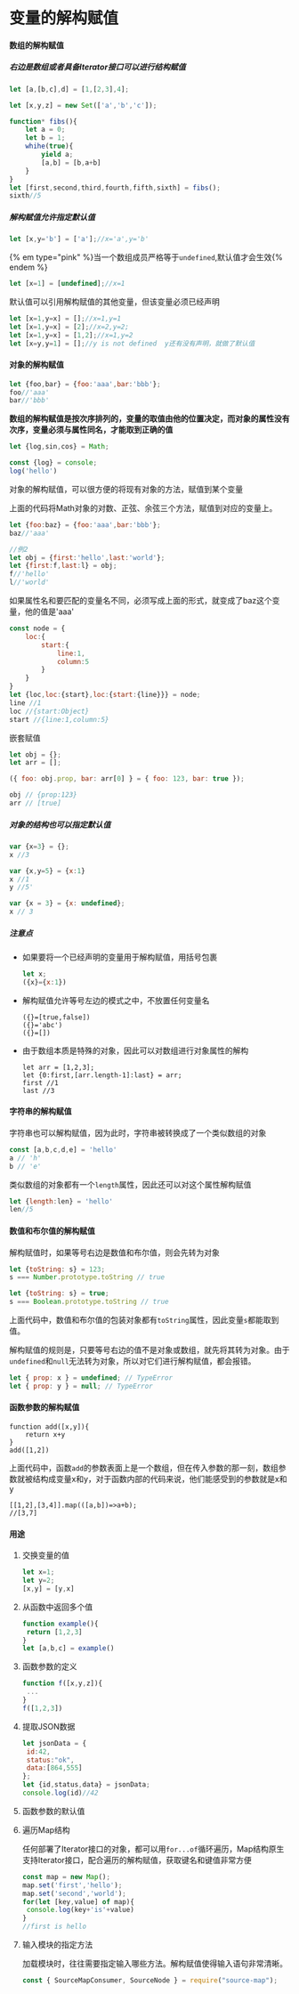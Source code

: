 # 变量的解构赋值

#### 数组的解构赋值

##### 右边是数组或者具备Iterator接口可以进行结构赋值

```javascript
let [a,[b,c],d] = [1,[2,3],4];

let [x,y,z] = new Set(['a','b','c']);

function* fibs(){
    let a = 0;
    let b = 1;
    whihe(true){
        yield a;
        [a,b] = [b,a+b]
    }
}
let [first,second,third,fourth,fifth,sixth] = fibs();
sixth//5
```

##### 解构赋值允许指定默认值

```javascript
let [x,y='b'] = ['a'];//x='a',y='b'
```

{% em type="pink" %}当一个数组成员严格等于`undefined`,默认值才会生效{% endem %}

```javascript
let [x=1] = [undefined];//x=1
```

默认值可以引用解构赋值的其他变量，但该变量必须已经声明

```javascript
let [x=1,y=x] = [];//x=1,y=1
let [x=1,y=x] = [2];//x=2,y=2;
let [x=1,y=x] = [1,2];//x=1,y=2
let [x=y,y=1] = [];//y is not defined  y还有没有声明，就做了默认值
```

#### 对象的解构赋值

```javascript
let {foo,bar} = {foo:'aaa',bar:'bbb'};
foo//'aaa'
bar//'bbb'
```

**数组的解构赋值是按次序排列的，变量的取值由他的位置决定，而对象的属性没有次序，变量必须与属性同名，才能取到正确的值**

```javascript
let {log,sin,cos} = Math;

const {log} = console;
log('hello')
```

对象的解构赋值，可以很方便的将现有对象的方法，赋值到某个变量

上面的代码将Math对象的对数、正弦、余弦三个方法，赋值到对应的变量上。

```javascript
let {foo:baz} = {foo:'aaa',bar:'bbb'};
baz//'aaa'

//例2
let obj = {first:'hello',last:'world'};
let {first:f,last:l} = obj;
f//'hello'
l//'world'
```

如果属性名和要匹配的变量名不同，必须写成上面的形式，就变成了baz这个变量，他的值是'aaa'

```javascript
const node = {
	loc:{
		start:{
			line:1,
			column:5
		}
	}
}
let {loc,loc:{start},loc:{start:{line}}} = node;
line //1
loc //{start:Object}
start //{line:1,column:5}
```

嵌套赋值

```javascript
let obj = {};
let arr = [];

({ foo: obj.prop, bar: arr[0] } = { foo: 123, bar: true });

obj // {prop:123}
arr // [true]
```

##### 对象的结构也可以指定默认值

```javascript
var {x=3} = {};
x //3

var {x,y=5} = {x:1}
x //1
y //5'

var {x = 3} = {x: undefined};
x // 3
```

##### 注意点

* 如果要将一个已经声明的变量用于解构赋值，用括号包裹

  ```javascript
  let x;
  ({x}={x:1})
  ```

* 解构赋值允许等号左边的模式之中，不放置任何变量名

  ```
  ({}=[true,false])
  ({}='abc')
  ({}=[])
  ```

* 由于数组本质是特殊的对象，因此可以对数组进行对象属性的解构

  ```
  let arr = [1,2,3];
  let {0:first,[arr.length-1]:last} = arr;
  first //1
  last //3
  ```

#### 字符串的解构赋值

字符串也可以解构赋值，因为此时，字符串被转换成了一个类似数组的对象

```javascript
const [a,b,c,d,e] = 'hello'
a // 'h'
b // 'e'
```

类似数组的对象都有一个`length`属性，因此还可以对这个属性解构赋值

```javascript
let {length:len} = 'hello'
len//5
```

#### 数值和布尔值的解构赋值

解构赋值时，如果等号右边是数值和布尔值，则会先转为对象

```javascript
let {toString: s} = 123;
s === Number.prototype.toString // true

let {toString: s} = true;
s === Boolean.prototype.toString // true
```

上面代码中，数值和布尔值的包装对象都有`toString`属性，因此变量`s`都能取到值。

解构赋值的规则是，只要等号右边的值不是对象或数组，就先将其转为对象。由于`undefined`和`null`无法转为对象，所以对它们进行解构赋值，都会报错。

```javascript
let { prop: x } = undefined; // TypeError
let { prop: y } = null; // TypeError
```

#### 函数参数的解构赋值

```
function add([x,y]){
	return x+y
}
add([1,2])
```

上面代码中，函数`add`的参数表面上是一个数组，但在传入参数的那一刻，数组参数就被结构成变量x和y，对于函数内部的代码来说，他们能感受到的参数就是x和y

```
[[1,2],[3,4]].map(([a,b])=>a+b);
//[3,7]
```

#### 用途

1. 交换变量的值

   ```javascript
   let x=1;
   let y=2;
   [x,y] = [y,x]
   ```

2. 从函数中返回多个值

   ```javascript
   function example(){
   	return [1,2,3]
   }
   let [a,b,c] = example()
   ```

3. 函数参数的定义

   ```javascript
   function f([x,y,z]){
   	...
   }
   f([1,2,3])
   ```

4. 提取JSON数据

   ```javascript
   let jsonData = {
   	id:42,
   	status:"ok",
   	data:[864,555]
   };
   let {id,status,data} = jsonData;
   console.log(id)//42
   ```

5. 函数参数的默认值

6. 遍历Map结构

   任何部署了Iterator接口的对象，都可以用`for...of`循环遍历，Map结构原生支持Iterator接口，配合遍历的解构赋值，获取键名和键值非常方便

   ```javascript
   const map = new Map();
   map.set('first','hello');
   map.set('second','world');
   for(let [key,value] of map){
   	console.log(key+'is'+value)
   }
   //first is hello
   ```

7. 输入模块的指定方法

   加载模块时，往往需要指定输入哪些方法。解构赋值使得输入语句非常清晰。

   ```javascript
   const { SourceMapConsumer, SourceNode } = require("source-map");
   ```